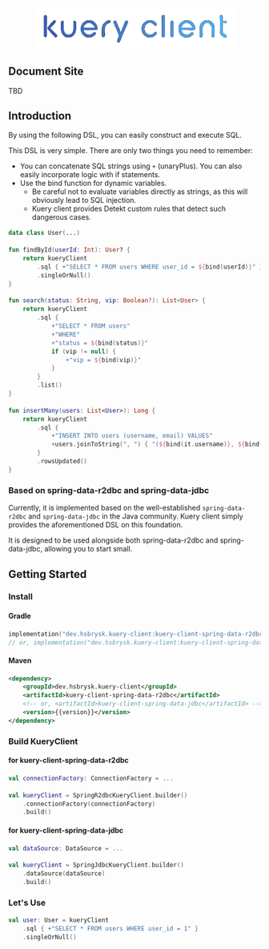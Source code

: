<div align="center">
<h1>
<a href="#">
<img src="/docs/logo.png" alt="kuery-client-logo" width="400" /><br />
</a>
</h1>
</div>

## Document Site

TBD

## Introduction

By using the following DSL, you can easily construct and execute SQL.

This DSL is very simple. There are only two things you need to remember:

- You can concatenate SQL strings using `+` (unaryPlus). You can also easily incorporate logic with if statements.
- Use the bind function for dynamic variables.
    - Be careful not to evaluate variables directly as strings, as this will obviously lead to SQL injection.
    - Kuery client provides Detekt custom rules that detect such dangerous cases.

```kotlin
data class User(...)

fun findById(userId: Int): User? {
    return kueryClient
        .sql { +"SELECT * FROM users WHERE user_id = ${bind(userId)}" }
        .singleOrNull()
}

fun search(status: String, vip: Boolean?): List<User> {
    return kueryClient
        .sql {
            +"SELECT * FROM users"
            +"WHERE"
            +"status = ${bind(status)}"
            if (vip != null) {
                +"vip = ${bind(vip)}"
            }
        }
        .list()
}

fun insertMany(users: List<User>): Long {
    return kueryClient
        .sql {
            +"INSERT INTO users (username, email) VALUES"
            +users.joinToString(", ") { "(${bind(it.username)}, ${bind(it.email)})" }
        }
        .rowsUpdated()
}
```

### Based on spring-data-r2dbc and spring-data-jdbc

Currently, it is implemented based on the well-established `spring-data-r2dbc` and `spring-data-jdbc` in the Java
community. Kuery client simply provides the aforementioned DSL on this foundation.

It is designed to be used alongside both spring-data-r2dbc and spring-data-jdbc, allowing you to start small.

## Getting Started

### Install

#### Gradle

```kotlin
implementation("dev.hsbrysk.kuery-client:kuery-client-spring-data-r2dbc:{{version}}")
// or, implementation("dev.hsbrysk.kuery-client:kuery-client-spring-data-jdbc:{{version}}")
```

#### Maven

```xml
<dependency>
    <groupId>dev.hsbrysk.kuery-client</groupId>
    <artifactId>kuery-client-spring-data-r2dbc</artifactId>
    <!-- or, <artifactId>kuery-client-spring-data-jdbc</artifactId> -->
    <version>{{version}}</version>
</dependency>
```

### Build KueryClient

#### for kuery-client-spring-data-r2dbc

```kotlin
val connectionFactory: ConnectionFactory = ...

val kueryClient = SpringR2dbcKueryClient.builder()
    .connectionFactory(connectionFactory)
    .build()
```

#### for kuery-client-spring-data-jdbc

```kotlin
val dataSource: DataSource = ...

val kueryClient = SpringJdbcKueryClient.builder()
    .dataSource(dataSource)
    .build()
```

### Let's Use

```kotlin
val user: User = kueryClient
    .sql { +"SELECT * FROM users WHERE user_id = 1" }
    .singleOrNull()
```
